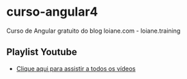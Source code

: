# curso-angular4

Curso de Angular gratuito do blog loiane.com - loiane.training

## Playlist Youtube
* [Clique aqui para assistir a todos os vídeos](https://www.youtube.com/playlist?list=PLGxZ4Rq3BOBoSRcKWEdQACbUCNWLczg2G)